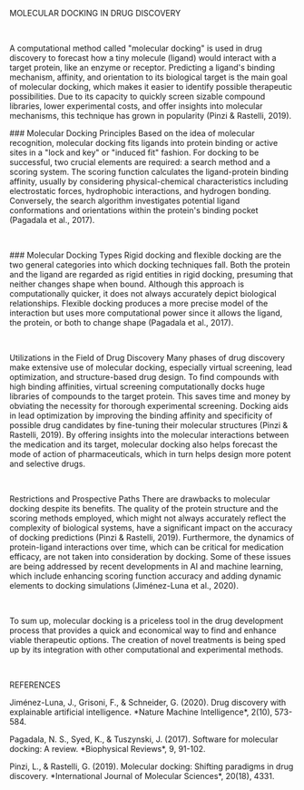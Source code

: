 MOLECULAR DOCKING IN DRUG DISCOVERY 

 

A computational method called "molecular docking" is used in drug discovery to forecast how a tiny molecule (ligand) would interact with a target protein, like an enzyme or receptor. Predicting a ligand's binding mechanism, affinity, and orientation to its biological target is the main goal of molecular docking, which makes it easier to identify possible therapeutic possibilities. Due to its capacity to quickly screen sizable compound libraries, lower experimental costs, and offer insights into molecular mechanisms, this technique has grown in popularity (Pinzi & Rastelli, 2019).

\### Molecular Docking Principles Based on the idea of molecular recognition, molecular docking fits ligands into protein binding or active sites in a "lock and key" or "induced fit" fashion. For docking to be successful, two crucial elements are required: a search method and a scoring system. The scoring function calculates the ligand-protein binding affinity, usually by considering physical-chemical characteristics including electrostatic forces, hydrophobic interactions, and hydrogen bonding. Conversely, the search algorithm investigates potential ligand conformations and orientations within the protein's binding pocket (Pagadala et al., 2017).

 

\### Molecular Docking Types Rigid docking and flexible docking are the two general categories into which docking techniques fall. Both the protein and the ligand are regarded as rigid entities in rigid docking, presuming that neither changes shape when bound. Although this approach is computationally quicker, it does not always accurately depict biological relationships. Flexible docking produces a more precise model of the interaction but uses more computational power since it allows the ligand, the protein, or both to change shape (Pagadala et al., 2017).

 

Utilizations in the Field of Drug Discovery Many phases of drug discovery make extensive use of molecular docking, especially virtual screening, lead optimization, and structure-based drug design. To find compounds with high binding affinities, virtual screening computationally docks huge libraries of compounds to the target protein. This saves time and money by obviating the necessity for thorough experimental screening. Docking aids in lead optimization by improving the binding affinity and specificity of possible drug candidates by fine-tuning their molecular structures (Pinzi & Rastelli, 2019). By offering insights into the molecular interactions between the medication and its target, molecular docking also helps forecast the mode of action of pharmaceuticals, which in turn helps design more potent and selective drugs.

 

Restrictions and Prospective Paths There are drawbacks to molecular docking despite its benefits. The quality of the protein structure and the scoring methods employed, which might not always accurately reflect the complexity of biological systems, have a significant impact on the accuracy of docking predictions (Pinzi & Rastelli, 2019). Furthermore, the dynamics of protein-ligand interactions over time, which can be critical for medication efficacy, are not taken into consideration by docking. Some of these issues are being addressed by recent developments in AI and machine learning, which include enhancing scoring function accuracy and adding dynamic elements to docking simulations (Jiménez-Luna et al., 2020).

 

To sum up, molecular docking is a priceless tool in the drug development process that provides a quick and economical way to find and enhance viable therapeutic options. The creation of novel treatments is being sped up by its integration with other computational and experimental methods.

 

REFERENCES 

Jiménez-Luna, J., Grisoni, F., & Schneider, G. (2020). Drug discovery with explainable artificial intelligence. \*Nature Machine Intelligence\*, 2(10), 573-584.  

Pagadala, N. S., Syed, K., & Tuszynski, J. (2017). Software for molecular docking: A review. \*Biophysical Reviews\*, 9, 91-102.  

Pinzi, L., & Rastelli, G. (2019). Molecular docking: Shifting paradigms in drug discovery. \*International Journal of Molecular Sciences\*, 20(18), 4331.

 
